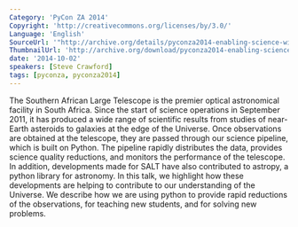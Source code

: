 ```yaml
---
Category: 'PyCon ZA 2014'
Copyright: 'http://creativecommons.org/licenses/by/3.0/'
Language: 'English'
SourceUrl: '"http://archive.org/details/pyconza2014-enabling-science-with-salt"'
ThumbnailUrl: 'http://archive.org/download/pyconza2014-enabling-science-with-salt/pyconza2014-enabling-science-with-salt.thumbs/4%20B%20Enabling%20Science%20with%20the%20Southern%20African%20Large%20Telesco_002430.jpg'
date: '2014-10-02'
speakers: [Steve Crawford]
tags: [pyconza, pyconza2014]
---
```

The Southern African Large Telescope is the premier optical astronomical facility in South Africa. Since the start of science operations in September 2011, it has produced a wide range of scientific results from studies of near-Earth asteroids to galaxies at the edge of the Universe. Once observations are obtained at the telescope, they are passed through our science pipeline, which is built on Python. The pipeline rapidly distributes the data, provides science quality reductions, and monitors the performance of the telescope. In addition, developments made for SALT have also contributed to astropy, a python library for astronomy.
In this talk, we highlight how these developments are helping to contribute to our understanding of the Universe. We describe how we are using python to provide rapid reductions of the observations, for teaching new students, and for solving new problems.